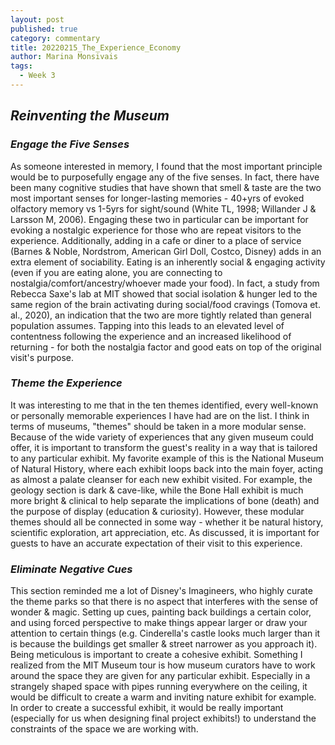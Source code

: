 ```yaml
---
layout: post
published: true
category: commentary
title: 20220215_The_Experience_Economy
author: Marina Monsivais
tags:
  - Week 3
---
```

## _Reinventing the Museum_

### _Engage the Five Senses_
  As someone interested in memory, I found that the most important principle would be to purposefully engage any of the five senses. In fact, there have been many cognitive studies that have shown that smell & taste are the two most important senses for longer-lasting memories - 40+yrs of evoked olfactory memory vs 1-5yrs for sight/sound (White TL, 1998; Willander J & Larsson M, 2006). Engaging these two in particular can be important for evoking a nostalgic experience for those who are repeat visitors to the experience. 
    Additionally, adding in a cafe or diner to a place of service (Barnes & Noble, Nordstrom, American Girl Doll, Costco, Disney) adds in an extra element of sociability. Eating is an inherently social & engaging activity (even if you are eating alone, you are connecting to nostalgia/comfort/ancestry/whoever made your food). In fact, a study from Rebecca Saxe's lab at MIT showed that social isolation & hunger led to the same region of the brain activating during social/food cravings (Tomova et. al., 2020), an indication that the two are more tightly related than general population assumes. Tapping into this leads to an elevated level of contentness following the experience and an increased likelihood of returning - for both the nostalgia factor and good eats on top of the original visit's purpose.
    
### _Theme the Experience_
  It was interesting to me that in the ten themes identified, every well-known or personally memorable experiences I have had are on the list. I think in terms of museums, "themes" should be taken in a more modular sense. Because of the wide variety of experiences that any given museum could offer, it is important to transform the guest's reality in a way that is tailored to any particular exhibit. My favorite example of this is the National Museum of Natural History, where each exhibit loops back into the main foyer, acting as almost a palate cleanser for each new exhibit visited. For example, the geology section is dark & cave-like, while the Bone Hall exhibit is much more bright & clinical to help separate the implications of bone (death) and the purpose of display (education & curiosity). However, these modular themes should all be connected in some way - whether it be natural history, scientific exploration, art appreciation, etc. As discussed, it is important for guests to have an accurate expectation of their visit to this experience.
  
### _Eliminate Negative Cues_
  This section reminded me a lot of Disney's Imagineers, who highly curate the theme parks so that there is no aspect that interferes with the sense of wonder & magic. Setting up cues, painting back buildings a certain color, and using forced perspective to make things appear larger or draw your attention to certain things (e.g. Cinderella's castle looks much larger than it is because the buildings get smaller & street narrower as you approach it). Being meticulous is important to create a cohesive exhibit. Something I realized from the MIT Museum tour is how museum curators have to work around the space they are given for any particular exhibit. Especially in a strangely shaped space with pipes running everywhere on the ceiling, it would be difficult to create a warm and inviting nature exhibit for example. In order to create a successful exhibit, it would be really important (especially for us when designing final project exhibits!) to understand the constraints of the space we are working with.